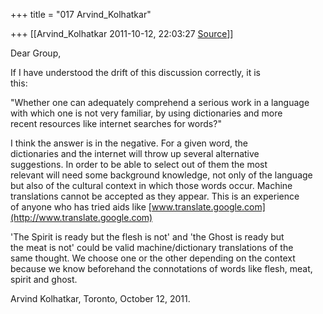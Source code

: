 +++
title = "017 Arvind_Kolhatkar"

+++
[[Arvind_Kolhatkar	2011-10-12, 22:03:27 [Source](https://groups.google.com/g/samskrita/c/LXpQClD1Aq0)]]



Dear Group,  
  
If I have understood the drift of this discussion correctly, it is  
this:  
  
"Whether one can adequately comprehend a serious work in a language  
with which one is not very familiar, by using dictionaries and more  
recent resources like internet searches for words?"  
  
I think the answer is in the negative. For a given word, the  
dictionaries and the internet will throw up several alternative  
suggestions. In order to be able to select out of them the most  
relevant will need some background knowledge, not only of the language  
but also of the cultural context in which those words occur. Machine  
translations cannot be accepted as they appear. This is an experience  
of anyone who has tried aids like [www.translate.google.com](http://www.translate.google.com)  
  
'The Spirit is ready but the flesh is not' and 'the Ghost is ready but  
the meat is not' could be valid machine/dictionary translations of the  
same thought. We choose one or the other depending on the context  
because we know beforehand the connotations of words like flesh, meat,  
spirit and ghost.  
  
Arvind Kolhatkar, Toronto, October 12, 2011.  

